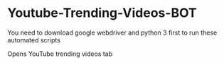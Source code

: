 # Youtube-Trending-Videos-BOT

You need to download google webdriver and python 3 first to run these automated scripts

Opens YouTube trending videos tab
